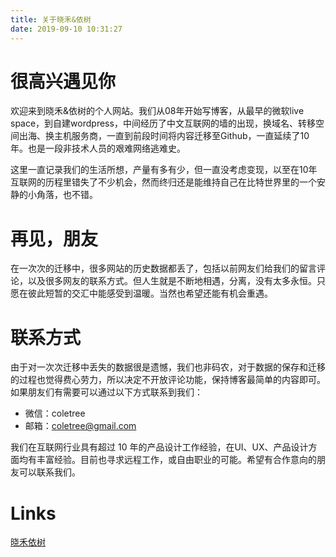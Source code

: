 ```yaml
---
title: 关于晓禾&依树
date: 2019-09-10 10:31:27
---
```


# 很高兴遇见你

欢迎来到晓禾&依树的个人网站。我们从08年开始写博客，从最早的微软live space，到自建wordpress，中间经历了中文互联网的墙的出现，换域名、转移空间出海、换主机服务商，一直到前段时间将内容迁移至Github，一直延续了10年。也是一段非技术人员的艰难网络逃难史。

这里一直记录我们的生活所想，产量有多有少，但一直没考虑变现，以至在10年互联网的历程里错失了不少机会，然而终归还是能维持自己在比特世界里的一个安静的小角落，也不错。


# 再见，朋友

在一次次的迁移中，很多网站的历史数据都丢了，包括以前网友们给我们的留言评论，以及很多网友的联系方式。但人生就是不断地相遇，分离，没有太多永恒。只愿在彼此短暂的交汇中能感受到温暖。当然也希望还能有机会重遇。


# 联系方式

由于对一次次迁移中丢失的数据很是遗憾，我们也非码农，对于数据的保存和迁移的过程也觉得费心劳力，所以决定不开放评论功能，保持博客最简单的内容即可。如果朋友们有需要可以通过以下方式联系到我们：

* 微信：coletree 
* 邮箱：coletree@gmail.com 

我们在互联网行业具有超过 10 年的产品设计工作经验，在UI、UX、产品设计方面均有丰富经验。目前也寻求远程工作，或自由职业的可能。希望有合作意向的朋友可以联系我们。


# Links 
[晓禾依树](https://coletree.com/) 
